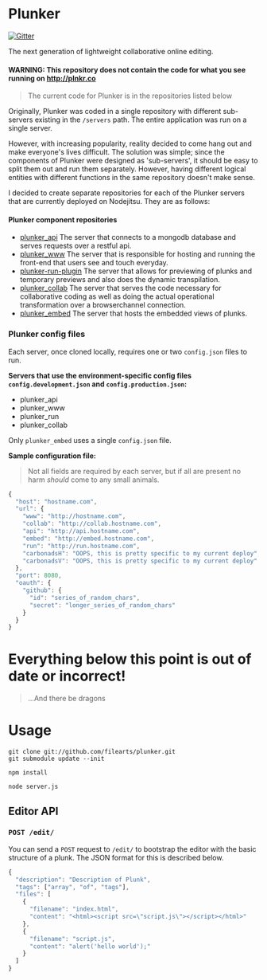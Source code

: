 # Plunker

[![Gitter](https://badges.gitter.im/Join%20Chat.svg)](https://gitter.im/filearts/plunker?utm_source=badge&utm_medium=badge&utm_campaign=pr-badge&utm_content=badge)

The next generation of lightweight collaborative online editing.

#### WARNING: This repository does not contain the code for what you see running on http://plnkr.co

 > The current code for Plunker is in the repositories listed below

Originally, Plunker was coded in a single repository with different sub-servers existing in the `/servers`
path. The entire application was run on a single server.

However, with increasing popularity, reality decided to come hang out and make everyone's lives difficult.
The solution was simple; since the components of Plunker were designed as 'sub-servers', it should be easy
to split them out and run them separately. However, having different logical entities with different
functions in the same repository doesn't make sense.

I decided to create separate repositories for each of the Plunker servers that are currently deployed on
Nodejitsu. They are as follows:

#### Plunker component repositories

* [plunker_api](//github.com/filearts/plunker_api) The server that connects to a mongodb database and serves requests over a restful api.
* [plunker_www](//github.com/filearts/plunker_www) The server that is responsible for hosting and running the front-end that users see and touch everyday.
* [plunker-run-plugin](//github.com/ggoodman/plunker-run-plugin) The server that allows for previewing of plunks and temporary previews and also does the dynamic transpilation.
* [plunker_collab](//github.com/filearts/plunker_collab) The server that serves the code necessary for collaborative coding as well as doing the actual operational transformation over a browserchannel connection.
* [plunker_embed](//github.com/filearts/plunker_embed) The server that hosts the embedded views of plunks.

### Plunker config files

Each server, once cloned locally, requires one or two `config.json` files to run.

**Servers that use the environment-specific config files `config.development.json` and `config.production.json`:**

* plunker_api
* plunker_www
* plunker_run
* plunker_collab

Only `plunker_embed` uses a single `config.json` file.

**Sample configuration file:**

 > Not all fields are required by each server, but if all are present no harm *should* come to any small animals.
 
```javascript
{
  "host": "hostname.com",
  "url": {
    "www": "http://hostname.com",
    "collab": "http://collab.hostname.com",
    "api": "http://api.hostname.com",
    "embed": "http://embed.hostname.com",
    "run": "http://run.hostname.com",
    "carbonadsH": "OOPS, this is pretty specific to my current deploy",
    "carbonadsV": "OOPS, this is pretty specific to my current deploy"
  },
  "port": 8080,
  "oauth": {
    "github": {
      "id": "series_of_random_chars",
      "secret": "longer_series_of_random_chars"
    }
  }
}
```



# Everything below this point is out of date or incorrect!

 > ...And there be dragons

# Usage

```
git clone git://github.com/filearts/plunker.git
git submodule update --init

npm install

node server.js
```

## Editor API

### `POST /edit/`

You can send a `POST` request to `/edit/` to bootstrap the editor with the basic structure of a plunk.  The JSON format for this is described below.

```javascript
{
  "description": "Description of Plunk",
  "tags": ["array", "of", "tags"],
  "files": [
    {
      "filename": "index.html",
      "content": "<html><script src=\"script.js\"></script></html>"
    },
    {
      "filename": "script.js",
      "content": "alert('hello world');"
    }
  ]
}
